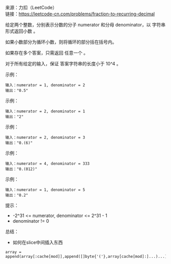 
来源：力扣（LeetCode）  
链接：https://leetcode-cn.com/problems/fraction-to-recurring-decimal

给定两个整数，分别表示分数的分子 numerator 和分母 denominator，以 字符串形式返回小数 。

如果小数部分为循环小数，则将循环的部分括在括号内。

如果存在多个答案，只需返回 任意一个 。

对于所有给定的输入，保证 答案字符串的长度小于 10^4 。

示例：
```
输入：numerator = 1, denominator = 2
输出："0.5"
```
示例：
```
输入：numerator = 2, denominator = 1
输出："2"
```
示例：
```
输入：numerator = 2, denominator = 3
输出："0.(6)"
```
示例：
```
输入：numerator = 4, denominator = 333
输出："0.(012)"
```
示例：
```
输入：numerator = 1, denominator = 5
输出："0.2"
```


提示：
    

* -2^31 <= numerator, denominator <= 2^31 - 1
* denominator != 0


总结：

* 如何在slice中间插入东西
```golang
array = append(array[:cache[mod]],append([]byte{'('},array[cache[mod]:]...)...)
```